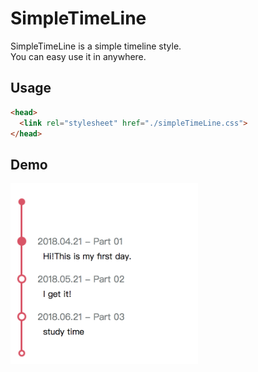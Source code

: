# SimpleTimeLine
SimpleTimeLine is a simple timeline style.  
You can easy use it in anywhere.  

## Usage
```html
<head>
  <link rel="stylesheet" href="./simpleTimeLine.css">
</head>
```

## Demo
<img width="300" src="https://github.com/unromanticman/SimpleTimeLine/blob/master/example.png?raw=true"/>